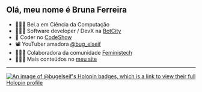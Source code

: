 ## Olá, meu nome é Bruna Ferreira


* 👩🏻‍🎓 Bel.a em Ciência da Computação
* 👩🏻‍💻 Software developer / DevX na [BotCity](https://github.com/botcity-dev)
* 🦄 Coder no [CodeShow](https://www.youtube.com/@codeshowbr)
* 📽 YouTuber amadora [@bug_elseif](https://www.youtube.com/@bug_elseif)
* 🧚🏻‍♀️ Colaboradora da comunidade [Feministech](https://github.com/feministech) 
* 🧙🏻‍♀️ Mais conteúdos no [meu site](https://bugelseif.github.io/website/)

---

[![An image of @bugelseif's Holopin badges, which is a link to view their full Holopin profile](https://holopin.me/bugelseif)](https://holopin.io/@bugelseif)                   
